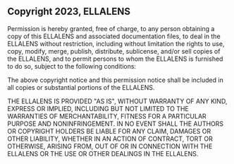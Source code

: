 ## Copyright 2023, ELLALENS

Permission is hereby granted, free of charge, to any person obtaining a copy of this ELLALENS and associated documentation files, to deal in the ELLALENS without restriction, including without limitation the rights to use, copy, modify, merge, publish, distribute, sublicense, and/or sell copies of the ELLALENS, and to permit persons to whom the ELLALENS is furnished to do so, subject to the following conditions:

The above copyright notice and this permission notice shall be included in all copies or substantial portions of the ELLALENS.

THE ELLALENS IS PROVIDED "AS IS", WITHOUT WARRANTY OF ANY KIND, EXPRESS OR IMPLIED, INCLUDING BUT NOT LIMITED TO THE WARRANTIES OF MERCHANTABILITY, FITNESS FOR A PARTICULAR PURPOSE AND NONINFRINGEMENT. IN NO EVENT SHALL THE AUTHORS OR COPYRIGHT HOLDERS BE LIABLE FOR ANY CLAIM, DAMAGES OR OTHER LIABILITY, WHETHER IN AN ACTION OF CONTRACT, TORT OR OTHERWISE, ARISING FROM, OUT OF OR IN CONNECTION WITH THE ELLALENS OR THE USE OR OTHER DEALINGS IN THE ELLALENS.
